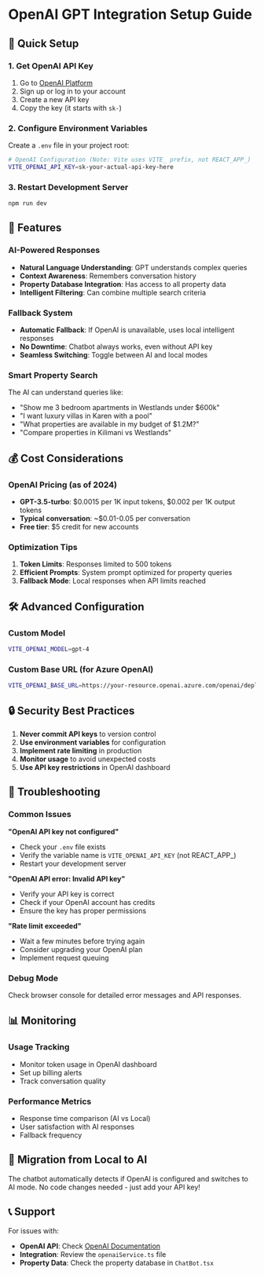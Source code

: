 # OpenAI GPT Integration Setup Guide

## 🚀 Quick Setup

### 1. Get OpenAI API Key
1. Go to [OpenAI Platform](https://platform.openai.com/api-keys)
2. Sign up or log in to your account
3. Create a new API key
4. Copy the key (it starts with `sk-`)

### 2. Configure Environment Variables
Create a `.env` file in your project root:

```bash
# OpenAI Configuration (Note: Vite uses VITE_ prefix, not REACT_APP_)
VITE_OPENAI_API_KEY=sk-your-actual-api-key-here
```

### 3. Restart Development Server
```bash
npm run dev
```

## 🔧 Features

### AI-Powered Responses
- **Natural Language Understanding**: GPT understands complex queries
- **Context Awareness**: Remembers conversation history
- **Property Database Integration**: Has access to all property data
- **Intelligent Filtering**: Can combine multiple search criteria

### Fallback System
- **Automatic Fallback**: If OpenAI is unavailable, uses local intelligent responses
- **No Downtime**: Chatbot always works, even without API key
- **Seamless Switching**: Toggle between AI and local modes

### Smart Property Search
The AI can understand queries like:
- "Show me 3 bedroom apartments in Westlands under $600k"
- "I want luxury villas in Karen with a pool"
- "What properties are available in my budget of $1.2M?"
- "Compare properties in Kilimani vs Westlands"

## 💰 Cost Considerations

### OpenAI Pricing (as of 2024)
- **GPT-3.5-turbo**: $0.0015 per 1K input tokens, $0.002 per 1K output tokens
- **Typical conversation**: ~$0.01-0.05 per conversation
- **Free tier**: $5 credit for new accounts

### Optimization Tips
1. **Token Limits**: Responses limited to 500 tokens
2. **Efficient Prompts**: System prompt optimized for property queries
3. **Fallback Mode**: Local responses when API limits reached

## 🛠️ Advanced Configuration

### Custom Model
```bash
VITE_OPENAI_MODEL=gpt-4
```

### Custom Base URL (for Azure OpenAI)
```bash
VITE_OPENAI_BASE_URL=https://your-resource.openai.azure.com/openai/deployments/your-deployment
```

## 🔒 Security Best Practices

1. **Never commit API keys** to version control
2. **Use environment variables** for configuration
3. **Implement rate limiting** in production
4. **Monitor usage** to avoid unexpected costs
5. **Use API key restrictions** in OpenAI dashboard

## 🚨 Troubleshooting

### Common Issues

**"OpenAI API key not configured"**
- Check your `.env` file exists
- Verify the variable name is `VITE_OPENAI_API_KEY` (not REACT_APP_)
- Restart your development server

**"OpenAI API error: Invalid API key"**
- Verify your API key is correct
- Check if your OpenAI account has credits
- Ensure the key has proper permissions

**"Rate limit exceeded"**
- Wait a few minutes before trying again
- Consider upgrading your OpenAI plan
- Implement request queuing

### Debug Mode
Check browser console for detailed error messages and API responses.

## 📊 Monitoring

### Usage Tracking
- Monitor token usage in OpenAI dashboard
- Set up billing alerts
- Track conversation quality

### Performance Metrics
- Response time comparison (AI vs Local)
- User satisfaction with AI responses
- Fallback frequency

## 🔄 Migration from Local to AI

The chatbot automatically detects if OpenAI is configured and switches to AI mode. No code changes needed - just add your API key!

## 📞 Support

For issues with:
- **OpenAI API**: Check [OpenAI Documentation](https://platform.openai.com/docs)
- **Integration**: Review the `openaiService.ts` file
- **Property Data**: Check the property database in `ChatBot.tsx`
